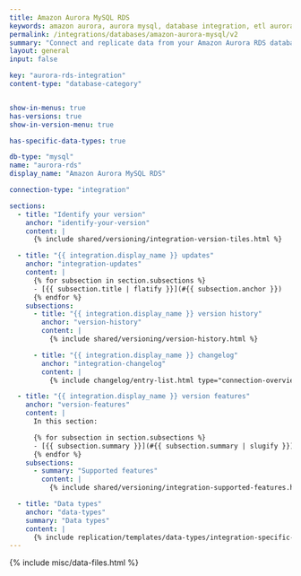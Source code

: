 ```yaml
---
title: Amazon Aurora MySQL RDS
keywords: amazon aurora, aurora mysql, database integration, etl aurora, aurora etl
permalink: /integrations/databases/amazon-aurora-mysql/v2
summary: "Connect and replicate data from your Amazon Aurora RDS database using Stitch's Aurora integration."
layout: general
input: false

key: "aurora-rds-integration"
content-type: "database-category"


show-in-menus: true
has-versions: true
show-in-version-menu: true

has-specific-data-types: true

db-type: "mysql"
name: "aurora-rds"
display_name: "Amazon Aurora MySQL RDS"

connection-type: "integration"

sections:
  - title: "Identify your version"
    anchor: "identify-your-version"
    content: |
      {% include shared/versioning/integration-version-tiles.html %}

  - title: "{{ integration.display_name }} updates"
    anchor: "integration-updates"
    content: |
      {% for subsection in section.subsections %}
      - [{{ subsection.title | flatify }}](#{{ subsection.anchor }})
      {% endfor %}
    subsections:
      - title: "{{ integration.display_name }} version history"
        anchor: "version-history"
        content: |
          {% include shared/versioning/version-history.html %}

      - title: "{{ integration.display_name }} changelog"
        anchor: "integration-changelog"
        content: |
          {% include changelog/entry-list.html type="connection-overview" %}

  - title: "{{ integration.display_name }} version features"
    anchor: "version-features"
    content: |
      In this section:

      {% for subsection in section.subsections %}
      - [{{ subsection.summary }}](#{{ subsection.summary | slugify }})
      {% endfor %}
    subsections:
      - summary: "Supported features"
        content: |
          {% include shared/versioning/integration-supported-features.html type="version-comparison" feature-type="databases" %}

  - title: "Data types"
    anchor: "data-types"
    summary: "Data types"
    content: |
      {% include replication/templates/data-types/integration-specific-data-types.html version="2" specific-types=true display-intro=true %}        
---
```

{% include misc/data-files.html %}